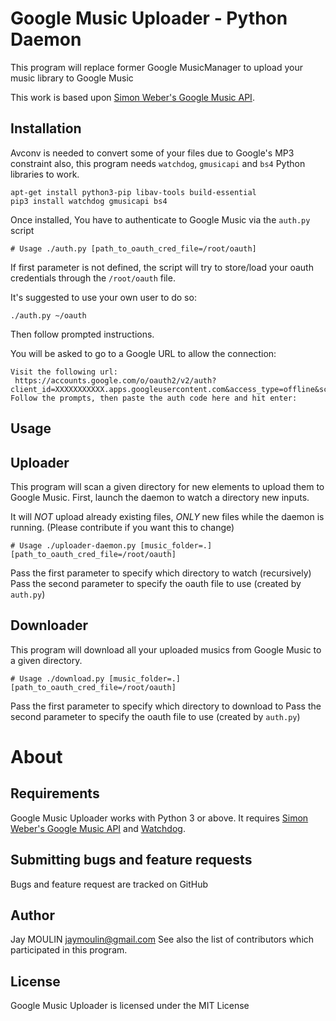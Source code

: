 Google Music Uploader - Python Daemon
=====================================

This program will replace former Google MusicManager to upload your music library to Google Music

This work is based upon [Simon Weber's Google Music API](https://github.com/simon-weber/gmusicapi).

Installation
------------

Avconv is needed to convert some of your files due to Google's MP3 constraint
also, this program needs `watchdog`, `gmusicapi` and `bs4` Python libraries to work. 

```
apt-get install python3-pip libav-tools build-essential
pip3 install watchdog gmusicapi bs4
```

Once installed, You have to authenticate to Google Music via the `auth.py` script 

```
# Usage ./auth.py [path_to_oauth_cred_file=/root/oauth]
```

If first parameter is not defined, the script will try to store/load your oauth credentials through the `/root/oauth` file.

It's suggested to use your own user to do so:
```
./auth.py ~/oauth
```
Then follow prompted instructions.

You will be asked to go to a Google URL to allow the connection:

```
Visit the following url:
 https://accounts.google.com/o/oauth2/v2/auth?client_id=XXXXXXXXXXX.apps.googleusercontent.com&access_type=offline&scope=https%3A%2F%2Fwww.googleapis.com%2Fauth%2Fmusicmanager&response_type=code&redirect_uri=urn%3Aietf%3Awg%3Aoauth%3A2.0%3Aoob
Follow the prompts, then paste the auth code here and hit enter: 
```

Usage
-----

## Uploader

This program will scan a given directory for new elements to upload them to Google Music.
First, launch the daemon to watch a directory new inputs.

It will *NOT* upload already existing files, *ONLY* new files while the daemon is running. (Please contribute if you want this to change)

```
# Usage ./uploader-daemon.py [music_folder=.] [path_to_oauth_cred_file=/root/oauth]
```

Pass the first parameter to specify which directory to watch (recursively)
Pass the second parameter to specify the oauth file to use (created by `auth.py`)

## Downloader

This program will download all your uploaded musics from Google Music to a given directory.

```
# Usage ./download.py [music_folder=.] [path_to_oauth_cred_file=/root/oauth]
```

Pass the first parameter to specify which directory to download to
Pass the second parameter to specify the oauth file to use (created by `auth.py`)

About
=====

Requirements
-----------

Google Music Uploader works with Python 3 or above.
It requires [Simon Weber's Google Music API](https://github.com/simon-weber/gmusicapi) and [Watchdog](https://pypi.python.org/pypi/watchdog).

Submitting bugs and feature requests
------------------------------------

Bugs and feature request are tracked on GitHub

Author
------

Jay MOULIN jaymoulin@gmail.com See also the list of contributors which participated in this program.

License
-------

Google Music Uploader is licensed under the MIT License